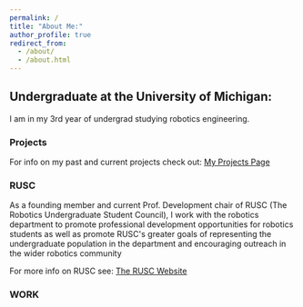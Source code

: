 ```yaml
---
permalink: /
title: "About Me:"
author_profile: true
redirect_from: 
  - /about/
  - /about.html
---
```


## Undergraduate at the University of Michigan:
I am in my 3rd year of undergrad studying robotics engineering.

### Projects
For info on my past and current projects check out: <a href="/projects/">My Projects Page</a>

### RUSC
As a founding member and current Prof. Development chair of RUSC (The Robotics Undergraduate Student Council), I work with the robotics department to promote professional development opportunities for robotics students as well as promote RUSC's greater goals of representing the undergraduate population in the department and encouraging outreach in the wider robotics community

For more info on RUSC see: <a href="https://robotics.umich.edu/academics/current-students/robotics-undergraduate-student-council/">The RUSC Website</a>

### WORK
